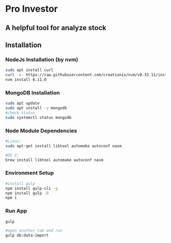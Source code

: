 # Pro Investor

## A helpful tool for analyze stock

## Installation

### NodeJs Installation (by nvm)
```bash
sudo apt install curl
curl -o- https://raw.githubusercontent.com/creationix/nvm/v0.33.11/install.sh | bash
nvm install 6.11.0
```

### MongoDB Installation
```bash
sudo apt update
sudo apt install -y mongodb
#check status
sudo systemctl status mongodb
```

### Node Module Dependencies
```bash
#Linux:
sudo apt-get install libtool automake autoconf nasm

#OS X:
brew install libtool automake autoconf nasm
```

### Environment Setup
```bash
#install gulp
npm install gulp-cli -g
npm install gulp -D
npm i
```

### Run App
```bash
gulp 

#open another tab and run
gulp db:data-import
```
